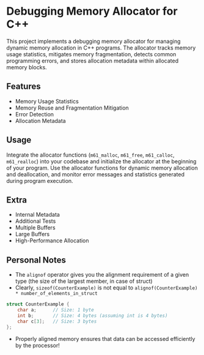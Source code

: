 # Debugging Memory Allocator for C++

This project implements a debugging memory allocator for managing dynamic memory allocation in C++ programs. The allocator tracks memory usage statistics, mitigates memory fragmentation, detects common programming errors, and stores allocation metadata within allocated memory blocks.

## Features

- Memory Usage Statistics
- Memory Reuse and Fragmentation Mitigation
- Error Detection
- Allocation Metadata

## Usage

Integrate the allocator functions (`m61_malloc`, `m61_free`, `m61_calloc`, `m61_realloc`) into your codebase and initialize the allocator at the beginning of your program. Use the allocator functions for dynamic memory allocation and deallocation, and monitor error messages and statistics generated during program execution.

## Extra 

- Internal Metadata
- Additional Tests
- Multiple Buffers
- Large Buffers
- High-Performance Allocation

## Personal Notes
- The `alignof` operator gives you the alignment requirement of a given type (the size of the largest member, in case of struct)
- Clearly, `sizeof(CounterExample)` is not equal to `alignof(CounterExample) * number_of_elements_in_struct`

```Cpp
struct CounterExample {
    char a;      // Size: 1 byte
    int b;       // Size: 4 bytes (assuming int is 4 bytes)
    char c[3];   // Size: 3 bytes
};
```
- Properly aligned memory ensures that data can be accessed efficiently by the processor!

